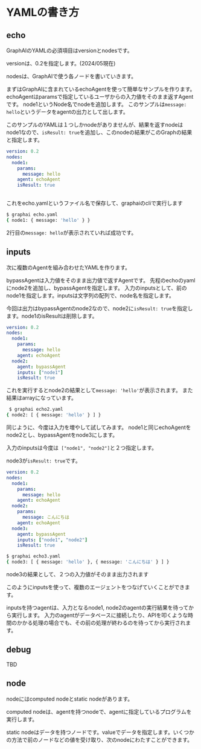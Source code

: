 # YAMLの書き方


## echo 
GraphAIのYAMLの必須項目はversionとnodesです。

versionは、0.2を指定します。(2024/05現在)

nodesは、GraphAIで使う各ノードを書いていきます。

まずはGraphAIに含まれているechoAgentを使って簡単なサンプルを作ります。
echoAgentはparamsで指定しているユーザからの入力値をそのまま返すAgentです。
node1というNode名でnodeを追加します。
このサンプルは`message: hello`というデータをagentの出力として出します。

このサンプルのYAMLは１つしかnodeがありませんが、結果を返すnodeはnode1なので、`isResult: true`を追加し、このnodeの結果がこのGraphの結果と指定します。


```yaml
version: 0.2
nodes:
  node1: 
    params:
      message: hello
    agent: echoAgent
    isResult: true
   
```

これをecho.yamlというファイル名で保存して、graphaiのcliで実行します

```sh
$ graphai echo.yaml 
{ node1: { message: 'hello' } }
```

2行目の`message: hello`が表示されていれば成功です。

## inputs

次に複数のAgentを組み合わせたYAMLを作ります。

bypassAgentは入力値をそのまま出力値で返すAgentです。
先程のechoのyamlにnode2を追加し、bypassAgentを指定します。
入力のinputsとして、前のnode1を指定します。inputsは文字列の配列で、node名を指定します。

今回は出力はbypassAgentのnode2なので、node2に`isResult: true`を指定します。node1のisResultは削除します。

```yaml
version: 0.2
nodes:
  node1: 
    params:
      message: hello
    agent: echoAgent
  node2: 
    agent: bypassAgent
    inputs: ["node1"]
    isResult: true
```

これを実行するとnode2の結果として`message: 'hello'`が表示されます。
また結果はarrayになっています。

```sh
 $ graphai echo2.yaml
{ node2: [ { message: 'hello' } ] }
```

同じように、今度は入力を増やして試してみます。
node1と同じechoAgentをnode2とし、bypassAgentをnode3にします。

入力のinputsは今度は` ["node1", "node2"]`と２つ指定します。

node3が`isResult: true`です。

```yaml
version: 0.2
nodes:
  node1: 
    params:
      message: hello
    agent: echoAgent
  node2: 
    params:
      message: こんにちは
    agent: echoAgent
  node3: 
    agent: bypassAgent
    inputs: ["node1", "node2"]
    isResult: true
```

```sh
$ graphai echo3.yaml
{ node3: [ { message: 'hello' }, { message: 'こんにちは' } ] }
```

node3の結果として、２つの入力値がそのまま出力されます

このようにinputsを使って、複数のエージェントをつなげていくことができます。

inputsを持つagentは、入力となるnode1, node2のagentの実行結果を待ってから実行します。
入力のagentがデータベースに接続したり、APIを叩くような時間のかかる処理の場合でも、その前の処理が終わるのを待ってから実行されます。

## debug

TBD

## node

nodeにはcomputed nodeとstatic nodeがあります。

computed nodeは、agentを持つnodeで、agentに指定しているプログラムを実行します。

static nodeはデータを持つノードです。valueでデータを指定します。いくつかの方法で前のノードなどの値を受け取り、次のnodeにわたすことができます。
